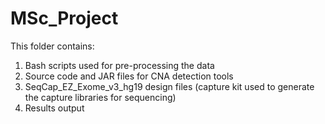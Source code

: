 # MSc_Project

This folder contains: 
  1. Bash scripts used for pre-processing the data 
  2. Source code and JAR files for CNA detection tools
  3. SeqCap_EZ_Exome_v3_hg19 design files (capture kit used to generate the capture libraries for sequencing)
  4. Results output
